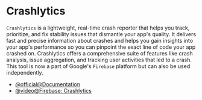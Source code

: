 # Crashlytics

`Crashlytics` is a lightweight, real-time crash reporter that helps you track, prioritize, and fix stability issues that dismantle your app's quality. It delivers fast and precise information about crashes and helps you gain insights into your app's performance so you can pinpoint the exact line of code your app crashed on. Crashlytics offers a comprehensive suite of features like crash analysis, issue aggregation, and tracking user activities that led to a crash. This tool is now a part of Google's `Firebase` platform but can also be used independently.


- [@official@Documentation](https://firebase.google.com/docs/crashlytics/get-started?platform=android)
- [@video@Firebase: Crashlytics](https://www.youtube.com/watch?v=LhjTAkifr6g)
